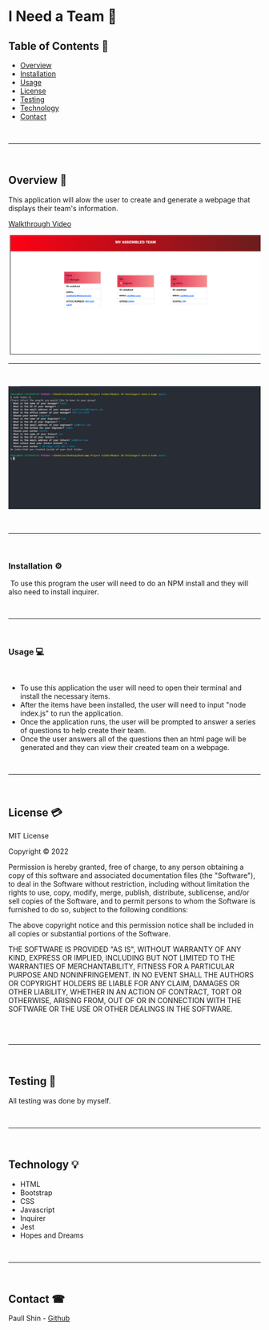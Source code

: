 # __I Need a Team__ 🤝

## __Table of Contents__ 📄
* [Overview](#overview-🔎)
* [Installation](#installation-⚙️)
* [Usage](#usage-💻)
* [License](#license-💳)
* [Testing](#testing-📝)
* [Technology](#technology-💡)
* [Contact](#contact-☎)


<br>
<hr>
<br>

## __Overview__ 🔎

This application will alow the user to create and generate a webpage that displays their team's information.

[Walkthrough Video](https://drive.google.com/file/d/1mpCUr8P6nnR5R2zfeZDnk90TGaCq9eGF/view)

![screenshots](./src/img/Screenshot%202023-02-07%2015.13.50.png)

<hr>
<br>

![screenshots](./src/img/Screenshot%202023-02-07%2015.13.56.png)

<br>
<hr>
<br>

### __Installation__ ⚙️
​
To use this program the user will need to do an NPM install and they will also need to install inquirer.

<br>
<hr>
<br>

### __Usage__ 💻
<br>

* To use this application the user will need to open their terminal and install the necessary items. 
* After the items have been installed, the user will need to input "node index.js" to run the application. 
* Once the application runs, the user will be prompted to answer a series of questions to help create their team. 
* Once the user answers all of the questions then an html page will be generated and they can view their created team on a webpage.

<br>
<hr>
<br>

## __License__ 💳
MIT License

Copyright © 2022

Permission is hereby granted, free of charge, to any person obtaining a copy of this software and associated documentation files (the "Software"), to deal in the Software without restriction, including without limitation the rights to use, copy, modify, merge, publish, distribute, sublicense, and/or sell copies of the Software, and to permit persons to whom the Software is furnished to do so, subject to the following conditions:

The above copyright notice and this permission notice shall be included in all copies or substantial portions of the Software.

THE SOFTWARE IS PROVIDED "AS IS", WITHOUT WARRANTY OF ANY KIND, EXPRESS OR IMPLIED, INCLUDING BUT NOT LIMITED TO THE WARRANTIES OF MERCHANTABILITY, FITNESS FOR A PARTICULAR PURPOSE AND NONINFRINGEMENT. IN NO EVENT SHALL THE AUTHORS OR COPYRIGHT HOLDERS BE LIABLE FOR ANY CLAIM, DAMAGES OR OTHER LIABILITY, WHETHER IN AN ACTION OF CONTRACT, TORT OR OTHERWISE, ARISING FROM, OUT OF OR IN CONNECTION WITH THE SOFTWARE OR THE USE OR OTHER DEALINGS IN THE SOFTWARE.


<br>
​<hr>
<br>

## __Testing__ 📝
All testing was done by myself.


<br>
<hr>
<br>

## __Technology__ 💡

* HTML
* Bootstrap
* CSS
* Javascript
* Inquirer
* Jest
* Hopes and Dreams

<br>
<hr>
<br>

## __Contact__ ☎

Paull Shin - [Github](https://github.com/paullsshin)